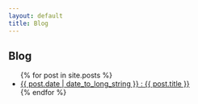 ```yaml
---
layout: default
title: Blog
---
```


## Blog


<ul>
    {% for post in site.posts %}
        <li>
            <a href="{{ post.url }}">{{ post.date | date_to_long_string }} : {{ post.title }}</a>
        </li>
    {% endfor %}
</ul>